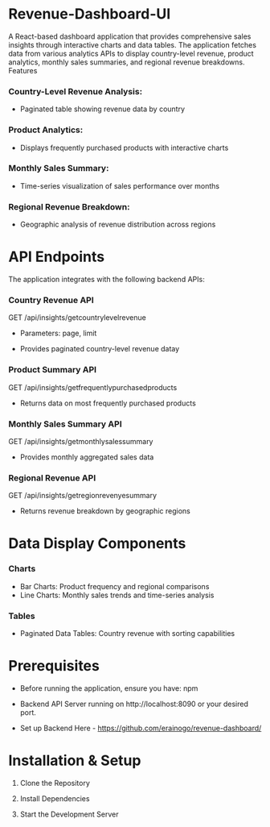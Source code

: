 #  Revenue-Dashboard-UI

A React-based dashboard application that provides comprehensive sales insights through interactive charts and data tables. The application fetches data from various analytics APIs to display country-level revenue, product analytics, monthly sales summaries, and regional revenue breakdowns.
Features

### Country-Level Revenue Analysis: 
- Paginated table showing revenue data by country

### Product Analytics: 
- Displays frequently purchased products with interactive charts

### Monthly Sales Summary: 
- Time-series visualization of sales performance over months

### Regional Revenue Breakdown:
- Geographic analysis of revenue distribution across regions

# API Endpoints
The application integrates with the following backend APIs:

### Country Revenue API
GET /api/insights/getcountrylevelrevenue

- Parameters: page, limit

- Provides paginated country-level revenue datay

### Product Summary API
GET /api/insights/getfrequentlypurchasedproducts

- Returns data on most frequently purchased products

### Monthly Sales Summary API
GET /api/insights/getmonthlysalessummary

- Provides monthly aggregated sales data

### Regional Revenue API
GET /api/insights/getregionrevenyesummary

- Returns revenue breakdown by geographic regions

# Data Display Components

### Charts

- Bar Charts: Product frequency and regional comparisons
- Line Charts: Monthly sales trends and time-series analysis

### Tables

- Paginated Data Tables: Country revenue with sorting capabilities

# Prerequisites

- Before running the application, ensure you have: npm

- Backend API Server running on http://localhost:8090 or your desired port.

- Set up Backend Here - https://github.com/erainogo/revenue-dashboard/

# Installation & Setup

1. Clone the Repository

2. Install Dependencies

3. Start the Development Server